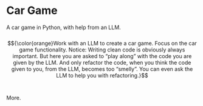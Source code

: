 # Car Game
A car game in Python, with help from an LLM.<br>
<br>
$${\color{orange}Work with an LLM to create a car game. Focus on the car game functionality. Notice: Writing clean code is obviously always important. But here you are asked to “play along” with the code you are given by the LLM. And only refactor the code, when you think the code given to you, from the LLM, becomes too “smelly”. You can even ask the LLM to help you with refactoring.}$$
<br>
<br>
More. 
